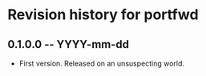 # Revision history for portfwd

## 0.1.0.0 -- YYYY-mm-dd

* First version. Released on an unsuspecting world.
